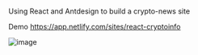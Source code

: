 # 
Using React and Antdesign to build a crypto-news site

Demo
https://app.netlify.com/sites/react-cryptoinfo

![image](https://user-images.githubusercontent.com/52618403/153159398-c5a15c4c-76bb-42bd-9d0c-67289cc8811b.png)
